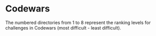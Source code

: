 # Codewars

The numbered directories from 1 to 8 represent the ranking levels for challenges in Codewars (most difficult - least difficult).
